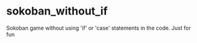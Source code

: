 # sokoban_without_if
Sokoban game without using 'if' or 'case' statements in the code. Just for fun
